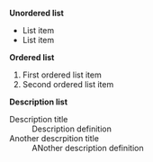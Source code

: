 <div class="au-body">
  <p><strong>Unordered list</strong></p>
  <ul>
    <li>List item</li>
    <li>List item</li>
  </ul>

  <p><strong>Ordered list</strong></p>
  <ol>
    <li>First ordered list item</li>
    <li>Second ordered list item</li>
  </ol>

  <p><strong>Description list</strong></p>
  <dl>
    <dt>Description title</dt>
    <dd>Description definition</dd>
    <dt>Another descrpition title</dt>
    <dd>ANother description definition</dd>
  </dl>
</div>
